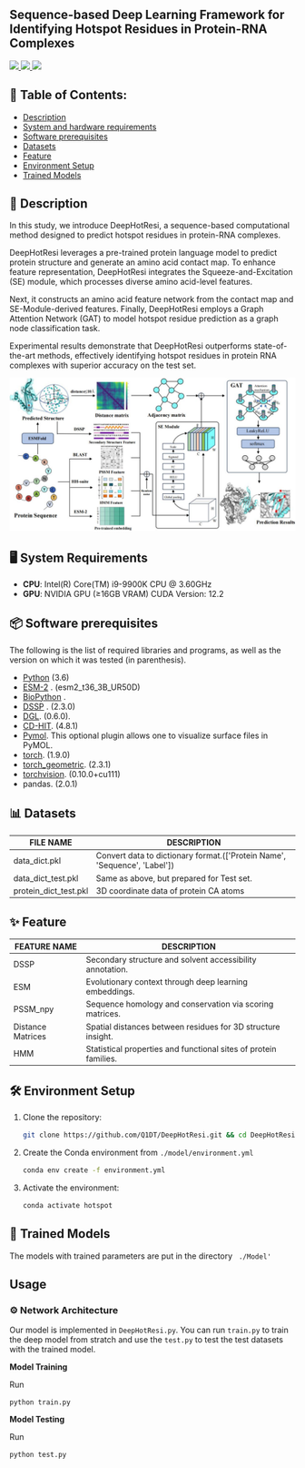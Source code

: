 
## Sequence-based Deep Learning Framework for Identifying Hotspot Residues in Protein-RNA Complexes

<p align="left">
  <a href="https://pytorch.org/">
    <img src="https://img.shields.io/badge/PyTorch-EE4C2C?style=flat&logo=PyTorch&logoColor=white" />
  </a>
  <a href="https://www.dgl.ai/">
    <img src="https://img.shields.io/badge/DGL-0.6.0-FF69B4?style=flat&logo=apachespark&logoColor=white" />
  </a>
  <a href="https://www.python.org/">
    <img src="https://img.shields.io/badge/Python-%203.8-blue?logo=python" />
  </a>
</p>

## 📖 Table of Contents: 

- [Description](#-description)  <!-- 👉 原 #description → 需匹配标题中的 📝 -->
- [System and hardware requirements](#-system-and-hardware-requirements)
- [Software prerequisites](#-software-prerequisites)
- [Datasets](#-datasets)          <!-- 👉 原 #Datasets → GitHub自动转换大写字母为小写 -->
- [Feature](#-feature)            <!-- 👉 原 #Feature → 需添加连字符 -->
- [Environment Setup](#Environment-Setup)
- [Trained Models](#-trained-models) <!-- 👉 原 #The-trained-model → 需匹配标题复数形式 -->


## 📝 Description
In this study, we introduce DeepHotResi, a sequence-based computational method designed to predict hotspot residues in protein-RNA complexes. 

DeepHotResi leverages a pre-trained protein language model to predict protein structure and generate an amino acid contact map. To enhance feature representation, DeepHotResi integrates the Squeeze-and-Excitation (SE) module, which processes diverse amino acid-level features. 

Next, it constructs an amino acid feature network from the contact map and SE-Module-derived features. Finally, DeepHotResi employs a Graph Attention Network (GAT) to model hotspot residue prediction as a graph node classification task.

Experimental results demonstrate that DeepHotResi outperforms state-of-the-art methods, effectively identifying hotspot residues in protein RNA complexes with superior accuracy on the test set. 


<img src="./model/model_overview.jpg" alt="Overview" width="800">

## 🖥️ System Requirements
- ​**CPU**: Intel(R) Core(TM) i9-9900K CPU @ 3.60GHz 
- ​**GPU**: NVIDIA GPU (≥16GB VRAM) CUDA Version: 12.2 


## 📦 Software prerequisites 
The following is the list of required libraries and programs, as well as the version on which it was tested (in parenthesis).
* [Python](https://www.python.org/) (3.6)
* [ESM-2](https://github.com/facebookresearch/esm) . (esm2_t36_3B_UR50D)
* [BioPython](https://github.com/biopython/biopython) .
* [DSSP](https://github.com/cmbi/dssp) . (2.3.0)
* [DGL](https://www.dgl.ai/). (0.6.0). 
* [CD-HIT](https://github.com/weizhongli/cdhit/releases). (4.8.1) 
* [Pymol](https://pymol.org/2/). This optional plugin allows one to visualize surface files in PyMOL.
* [torch](https://pytorch.org/). (1.9.0) 
* [torch_geometric](https://pytorch.org/). (2.3.1) 
* [torchvision](https://pytorch.org/). (0.10.0+cu111) 
* pandas. (2.0.1) 

## 📊 Datasets

| FILE NAME            | DESCRIPTION                                                   |
|----------------------|---------------------------------------------------------------|
| data_dict.pkl        | Convert data to dictionary format.(['Protein Name', 'Sequence', 'Label'])                           |
| data_dict_test.pkl   | Same as above, but prepared for Test set.                           |
| protein_dict_test.pkl| 3D coordinate data of protein CA atoms                                                |





## ✨ Feature

| FEATURE NAME        | DESCRIPTION                                                       |
|---------------------|-------------------------------------------------------------------|
| DSSP                | Secondary structure and solvent accessibility annotation.        |
| ESM                 | Evolutionary context through deep learning embeddings.           |
| PSSM_npy            | Sequence homology and conservation via scoring matrices.         |
| Distance Matrices   | Spatial distances between residues for 3D structure insight.      |
| HMM                 | Statistical properties and functional sites of protein families. |

## 🛠️ Environment Setup  
1. Clone the repository:  
   ```bash
   git clone https://github.com/Q1DT/DeepHotResi.git && cd DeepHotResi
2. Create the Conda environment from ``./model/environment.yml``
    ```bash
    conda env create -f environment.yml  
3. Activate the environment:
    ```bash
    conda activate hotspot

## 🎯 Trained Models

The models with trained parameters are put in the directory `` ./Model'``

## Usage
### ⚙ Network Architecture
Our model is implemented in ``DeepHotResi.py``.
You can run ``train.py`` to train the deep model from stratch and use the ``test.py`` to test the test datasets with the trained model.


**Model Training**

Run 
```
python train.py
``` 

**Model Testing**

Run 
```
python test.py
``` 

